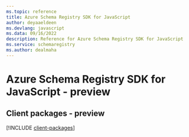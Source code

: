 ```yaml
---
ms.topic: reference
title: Azure Schema Registry SDK for JavaScript
author: deyaaeldeen
ms.devlang: javascript
ms.data: 09/16/2022
description: Reference for Azure Schema Registry SDK for JavaScript
ms.service: schemaregistry
ms.author: dealmaha
---
```

# Azure Schema Registry SDK for JavaScript - preview

## Client packages - preview
[!INCLUDE [client-packages](schema-registry-client-index.md)]